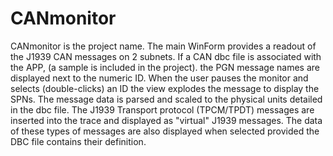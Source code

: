 # CANmonitor
CANmonitor is the project name. The main WinForm provides a readout of the J1939 CAN messages on 2 subnets.
If a CAN dbc file is associated with the APP, (a sample is included in the project). the PGN message names are displayed next to the numeric ID.
When the user pauses the monitor and selects (double-clicks) an ID the view explodes the message to display the SPNs.
The message data is parsed and scaled to the physical units detailed in the dbc file.
The J1939 Transport protocol (TPCM/TPDT) messages are inserted into the trace and displayed as "virtual" J1939 messages.
The data of these types of messages are also displayed when selected provided the DBC file contains their definition.

